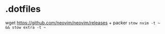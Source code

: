 # .dotfiles

wget https://github.com/neovim/neovim/releases + packer
`stow nvim -t ~ && stow extra -t ~`
